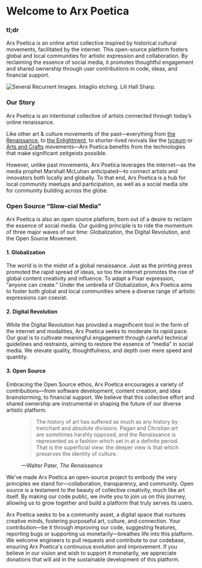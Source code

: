 # Welcome to Arx Poetica

### tl;dr

Arx Poetica is an online artist collective inspired by historical cultural movements, facilitated by the internet. This open-source platform fosters global and local communities for artistic expression and collaboration. By reclaiming the essence of social media, it promotes thoughtful engagement and shared ownership through user contributions in code, ideas, and financial support.

<img src="https://www.arxpoetica.com/img/home/home-bg-main.jpg" alt="Several Recurrent Images. Intaglio etching. Lili Hall Sharp."/>

### Our Story

Arx Poetica is an intentional collective of artists connected through today’s online renaissance.

Like other art & culture movements of the past—everything from <a href="https://en.wikipedia.org/wiki/Renaissance" target="_blank">the Renaissance</a>, to <a href="https://en.wikipedia.org/wiki/Age_of_Enlightenment" target="_blank">the Enlightment</a>, to shorter-lived revivals like the <a href="https://en.wikipedia.org/wiki/Lyceum_movement" target="_blank">lyceum</a> or <a href="https://en.wikipedia.org/wiki/Arts_and_Crafts_movement" target="_blank">Arts and Crafts</a> movements—Arx Poetica benefits from the technologies that make significant zeitgeists possible.

However, unlike past movements, Arx Poetica leverages the internet—as the media prophet Marshall McLuhan anticipated—to connect artists and innovators both locally and globally. To that end, Arx Poetica is a hub for local community meetups and participation, as well as a social media site for community building across the globe.

<!-- <div class="img img-1"></div> -->

### Open Source “Slow-cial Media”

Arx Poetica is also an open source platform, born out of a desire to reclaim the essence of social media. Our guiding principle is to ride the momentum of three major waves of our time: Globalization, the Digital Revolution, and the Open Source Movement.

#### 1. Globalization

The world is in the midst of a global renaissance. Just as the printing press promoted the rapid spread of ideas, so too the internet promotes the rise of global content creativity and influence. To adapt a Pixar expression, “anyone can create.” Under the umbrella of Globalization, Arx Poetica aims to foster both global and local communities where a diverse range of artistic expressions can coexist.

#### 2. Digital Revolution

While the Digital Revolution has provided a magnificent tool in the form of the internet and modalities, Arx Poetica seeks to moderate its rapid pace. Our goal is to cultivate meaningful engagement through careful technical guidelines and restraints, aiming to restore the essence of “media” in social media. We elevate quality, thoughtfulness, and depth over mere speed and quantity.

#### 3. Open Source

Embracing the Open Source ethos, Arx Poetica encourages a variety of contributions—from software development, content creation, and idea brainstorming, to financial support. We believe that this collective effort and shared ownership are instrumental in shaping the future of our diverse artistic platform.

<figure>
	<blockquote cite="https://www.gutenberg.org/files/2398/2398-h/2398-h.htm">
		<p>
			The history of art has suffered as much as any history by
			trenchant and absolute divisions. Pagan and Christian art
			are sometimes harshly opposed, and the Renaissance is
			represented as a fashion which set in at a definite period.
			That is the superficial view: the deeper view is that which
			preserves the identity of culture.
		</p>
	</blockquote>
	<figcaption>—Walter Pater, <cite>The Renaissance</cite></figcaption>
</figure>

<!-- <div class="img img-2"></div> -->

We've made Arx Poetica an open-source project to embody the very principles we stand for—collaboration, transparency, and community. Open source is a testament to the beauty of collective creativity, much like art itself. By making our code public, we invite you to join us on this journey, allowing us to grow together and build a platform that truly serves its users.

Arx Poetica seeks to be a community asset, a digital space that nurtures creative minds, fostering purposeful art, culture, and connection. Your contribution—be it through improving our code, suggesting features, reporting bugs or supporting us monetarily—breathes life into this platform. We welcome engineers to pull requests and contribute to our codebase, ensuring Arx Poetica's continuous evolution and improvement. If you believe in our vision and wish to support it monetarily, we appreciate donations that will aid in the sustainable development of this platform.

<!-- <div class="img img-3"></div> -->

<!-- <style>
	.img {
		display: block;
		height: 200px;
		width: 100%;
		margin: 25px 0;
		line-height: 0;
		background: url(https://www.arxpoetica.com/img/home/home-bg-main.jpg) no-repeat center transparent;
		background-size: cover;
	}
	.img-1 { background-position: top center; }
	.img-2 { background-position: center center; }
	.img-3 { background-position: bottom center; }
</style> -->
